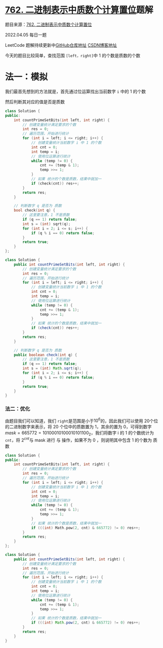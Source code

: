 # [762. 二进制表示中质数个计算置位](https://leetcode-cn.com/problems/prime-number-of-set-bits-in-binary-representation/)题解

题目来源：[762. 二进制表示中质数个计算置位](https://leetcode-cn.com/problems/prime-number-of-set-bits-in-binary-representation/)

2022.04.05 每日一题

LeetCode 题解持续更新中[GitHub仓库地址](https://github.com/SleepingXiaoming/LeetCode-Problem-Solution.git) [CSDN博客地址](https://blog.csdn.net/qq_46176960/category_11617162.html)



今天的题目比较简单，查找范围 `[left，right]`中 1 的个数是质数的个数

# 法一：模拟

我们最首先想到的方法就是，首先通过位运算找出当前数字 `i` 中的 1 的个数

然后判断其对应的值是否是质数

```C++ [ ]
class Solution {
public:
    int countPrimeSetBits(int left, int right) {
        // 创建变量统计满足要求的个数
        int res = 0;
        // 遍历范围，开始进行统计
        for (int i = left; i <= right; i++) {
            // 创建变量统计当前数字 i 中 1 的个数
            int cnt = 0;
            int temp = i;
            // 使用位运算进行统计
            while (temp != 0) {
                cnt += (temp & 1);
                temp >>= 1;
            }
            // 如果 统计的个数是质数，结果中就加一
            if (check(cnt)) res++;
        }
        return res;
    }

    // 判断数字 q 是否为 质数
    bool check(int q) {
        // 这里要注意，1 不是质数
        if (q == 1) return false;
        int s = (int) sqrt(q);
        for (int i = 2; i <= s; i++) {
            if (q % i == 0) return false;
        }
        return true;
    }
};
```

```Java [ ]
class Solution {
    public int countPrimeSetBits(int left, int right) {
        // 创建变量统计满足要求的个数
        int res = 0;
        // 遍历范围，开始进行统计
        for (int i = left; i <= right; i++) {
            // 创建变量统计当前数字 i 中 1 的个数
            int cnt = 0;
            int temp = i;
            // 使用位运算进行统计
            while (temp != 0) {
                cnt += (temp & 1);
                temp >>= 1;
            }
            // 如果 统计的个数是质数，结果中就加一
            if (check(cnt)) res++;
        }
        return res;
    }

    // 判断数字 q 是否为 质数
    public boolean check(int q) {
        // 这里要注意，1 不是质数
        if (q == 1) return false;
        int s = (int) Math.sqrt(q);
        for (int i = 2; i <= s; i++) {
            if (q % i == 0) return false;
        }
        return true;
    }
}
```

### 法二：优化

由题目我们可以知道，我们 `right`是范围是小于$10^6$的，因此我们可以使用 20个位的二进制数字来表示，将 20 个位中的质数置为 1，其余的置为 0，可得到数字 $\textit{mask}=665772=10100010100010101100_{2}$，我们将数字 i 的 1 的个数统计为 `cnt`，将 $2^ {cnt}$与 mask 进行 与 操作，如果不为 0 ，则说明其中包含 1 的个数为 质数

```C++ [ ]
class Solution {
public:
    int countPrimeSetBits(int left, int right) {
        // 创建变量统计满足要求的个数
        int res = 0;
        // 遍历范围，开始进行统计
        for (int i = left; i <= right; i++) {
            // 创建变量统计当前数字 i 中 1 的个数
            int cnt = 0;
            int temp = i;
            // 使用位运算进行统计
            while (temp != 0) {
                cnt += (temp & 1);
                temp >>= 1;
            }
            // 如果 统计的个数是质数，结果中就加一
            if (((int) Math.pow(2, cnt) & 665772) != 0) res++;
        }
        return res;
    }
};
```

```Java [ ]
class Solution {
    public int countPrimeSetBits(int left, int right) {
        // 创建变量统计满足要求的个数
        int res = 0;
        // 遍历范围，开始进行统计
        for (int i = left; i <= right; i++) {
            // 创建变量统计当前数字 i 中 1 的个数
            int cnt = 0;
            int temp = i;
            // 使用位运算进行统计
            while (temp != 0) {
                cnt += (temp & 1);
                temp >>= 1;
            }
            // 如果 统计的个数是质数，结果中就加一
            if (((int) Math.pow(2, cnt) & 665772) != 0) res++;
        }
        return res;
    }
}
```

 

  

